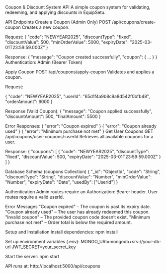 Coupon & Discount System API
A simple coupon system for validating, redeeming, and applying discounts in EquipSetu.

API Endpoints
Create a Coupon (Admin Only)
POST /api/coupons/create-coupon
Creates a new coupon.

Request:
{
  "code": "NEWYEAR2025",
  "discountType": "fixed",
  "discountValue": 500,
  "minOrderValue": 5000,
  "expiryDate": "2025-03-01T23:59:59.000Z"
}

Response:
{
  "message": "Coupon created successfully",
  "coupon": { ... }
}
Authentication: Admin (Bearer Token)

Apply Coupon
POST /api/coupons/apply-coupon
Validates and applies a coupon.

Request:

{
  "code": "NEWYEAR2025",
  "userId": "65d1f4a9b8c9a8d542f0bfb48",
  "orderAmount": 6000
}

Response (Valid Coupon):
{
  "message": "Coupon applied successfully",
  "discountAmount": 500,
  "finalAmount": 5500
}

Error Responses:
{ "error": "Coupon expired" }
{ "error": "Coupon already used" }
{ "error": "Minimum purchase not met" }
Get User Coupons
GET /api/coupons/user-coupons/:userId
Retrieves all available coupons for a user.

Response:
{
  "coupons": [
    {
      "code": "NEWYEAR2025",
      "discountType": "fixed",
      "discountValue": 500,
      "expiryDate": "2025-03-01T23:59:59.000Z"
    }
  ]
}


Database Schema (coupons Collection)
{
  "_id": "ObjectId",
  "code": "String",
  "discountType": "String",
  "discountValue": "Number",
  "minOrderValue": "Number",
  "expiryDate": "Date",
  "usedBy": ["UserId"]
}

Authentication
Admin routes require an Authorization: Bearer <token> header.
User routes require a valid userId.

Error Messages
"Coupon expired" – The coupon is past its expiry date.
"Coupon already used" – The user has already redeemed this coupon.
"Invalid coupon" – The provided coupon code doesn’t exist.
"Minimum purchase not met" – Order total is below the required amount.


Setup and Installation
Install dependencies:
npm install

Set up environment variables (.env):
MONGO_URI=mongodb+srv://your-db-url
JWT_SECRET=your_secret_key


Start the server:
npm start


API runs at: http://localhost:5000/api/coupons
